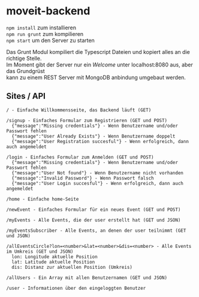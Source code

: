 # moveit-backend


```npm install``` zum installieren  
```npm run grunt``` zum kompilieren  
```npm start``` um den Server zu starten


Das Grunt Modul kompiliert die Typescript Dateien und kopiert alles an die richtige Stelle.  
Im Moment gibt der Server nur ein *Welcome* unter localhost:8080 aus, aber das Grundgrüst  
kann zu einem REST Server mit MongoDB anbindung umgebaut werden.


## Sites / API
```
/ - Einfache Willkommensseite, das Backend läuft (GET)

/signup - Einfaches Formular zum Registrieren (GET und POST)
  {"message":"Missing credentials"} - Wenn Benutzername und/oder Passwort fehlen
  {"message":"User Already Exists"} - Wenn Benutzername doppelt
  {"message":"User Registration succesful"} - Wenn erfolgreich, dann auch angemeldet
  
/login - Einfaches Formular zum Anmelden (GET und POST)
  {"message":"Missing credentials"} - Wenn Benutzername und/oder Passwort fehlen
  {"message":"User Not found"} - Wenn Benutzername nicht vorhanden
  {"message":"Invalid Password"} - Wenn Passwort falsch
  {"message":"User Login succesful"} - Wenn erfolgreich, dann auch angemeldet
  
/home - Einfache home-Seite

/newEvent - Einfaches Formular für ein neues Event (GET und POST)

/myEvents - Alle Events, die der user erstellt hat (GET und JSON)

/myEventsSubscriber - Alle Events, an denen der user teilnimmt (GET und JSON)

/allEventsCircle?lon=<number>&lat=<number>&dis=<number> - Alle Events im Umkreis (GET und JSON)
  lon: Longitude aktuelle Position
  lat: Latitude aktuelle Position
  dis: Distanz zur aktuellen Position (Umkreis)
  
/allUsers - Ein Array mit allen Benutzernamen (GET und JSON)

/user - Informationen über den eingeloggten Benutzer
```
